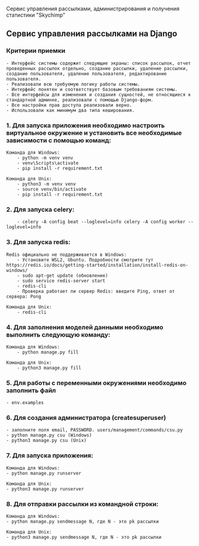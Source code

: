 Cервис управления рассылками, администрирования и получения статистики "Skychimp"


## Сервис управления рассылками на Django

### Критерии приемки
    - Интерфейс системы содержит следующие экраны: список рассылок, отчет проведенных рассылок отдельно, создание рассылки, удаление рассылки, создание пользователя, удаление пользователя, редактирование пользователя.
    - Реализовали всю требуемую логику работы системы.
    - Интерфейс понятен и соответствует базовым требованиям системы.
    - Все интерфейсы для изменения и создания сущностей, не относящиеся к стандартной админке, реализовали с помощью Django-форм.
    - Все настройки прав доступа реализовали верно.
    - Использовали как минимум два типа кеширования.

### 1. Для запуска приложения необходимо настроить виртуальное окружение и установить все необходимые зависимости с помощью команд:
    Команда для Windows:
        - python -m venv venv
        - venv\Scripts\activate
        - pip install -r requirement.txt

    Команда для Unix:
        - python3 -m venv venv
        - source venv/bin/activate 
        - pip install -r requirement.txt

### 2. Для запуска celery:
        - celery -A config beat --loglevel=info celery -A config worker --loglevel=info

### 3. Для запуска redis:
    Redis официально не поддерживается в Windows: 
        - Установите WSL2, Ubuntu. Подробности смотрите тут https://redis.io/docs/getting-started/installation/install-redis-on-windows/
        - sudo apt-get update (обновление)
        - sudo service redis-server start
        - redis-cli
        - Проверка работает ли сервер Redis: введите Ping, ответ от сервера: Pong

    Команда для Unix:
        - redis-cli

### 4. Для заполнения моделей данными необходимо выполнить следующую команду: 
    Команда для Windows:
        - python manage.py fill

    Команда для Unix:
        - python3 manage.py fill

### 5. Для работы с переменными окружениями необходимо заполнить файл
    - env.examples

### 6. Для создания администратора (createsuperuser)
    - заполните поля email, PASSWORD. users/management/commands/csu.py
    - python manage.py csu (Windows)
    - python3 manage.py csu (Unix)

### 7. Для запуска приложения: 
    Команда для Windows:
    - python manage.py runserver

    Команда для Unix:
    - python3 manage.py runserver

### 8. Для отправки рассылки из командной строки: 
    Команда для Windows:
    - python manage.py sendmessage N, где N - это pk рассылки

    Команда для Unix:    
    - python3 manage.py sendmessage N, где N - это pk рассылки
